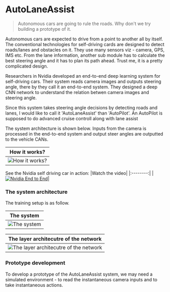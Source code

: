 # AutoLaneAssist
>Autonomous cars are going to rule the roads. Why don't we try building a prototype of it.

Autonomous cars are expected to drive from a point to another all by itself. The conventional technologies for self-driving cards are designed to detect roads/lanes and obstacles on it. They use many sensors viz - camera, GPS, IMS etc. From the lane information, another sub module has to calculate the best steering angle and it has to plan its path ahead. Trust me, it is a pretty complicated design.

Researchers in Nvidia developed an end-to-end deep learning system for self-driving cars. Their system reads camera images and outputs steering angle, there by they call it an end-to-end system. They designed a deep CNN network to understand the relation betwen camera images and steering angle.

Since this system takes steering angle decisions by detecting roads and lanes, I would like to call it 'AutoLaneAssist' than 'AutoPilot'. An AutoPilot is supposed to do advanced cruise controll along with lane assist


The system architecture is shown below. Inputs from the camera is processed in the end-to-end system and output steer angles are outputted to the vehicle CANs.

|How it works?|
|:--------:|
|![How it works?](https://devblogs.nvidia.com/parallelforall/wp-content/uploads/2016/08/inference-624x132.png)|

See the Nvidia self driving car in action:
|Watch the video|
|:--------:|
|[![Nvidia End to End](https://devblogs.nvidia.com/parallelforall/wp-content/uploads/2016/08/5Driver-closeup-hands-1200x675-624x351.png)](https://www.youtube.com/watch?v=qhUvQiKec2U)|


### The system architecture

The training setup is as follow.


|The system|
|:--------:|
|![The system](https://devblogs.nvidia.com/parallelforall/wp-content/uploads/2016/08/training-624x291.png)|



|The layer architecutre of the network|
|:--------:|
|![The layer architecutre of the network](https://devblogs.nvidia.com/parallelforall/wp-content/uploads/2016/08/cnn-architecture-624x890.png)|



### Prototype development
To develop a prototype of the AutoLaneAssist system, we may need a simulated environment - to read the instantaneous camera inputs and to take instantaneous actions. 


<!-- The steps of this project are the following:
- Use the simulator to collect data of good driving behavior
- Design, train and validate a model that predicts a steering angle from image data
- Use the model to drive the vehicle autonomously around the first track in the simulator. The vehicle should remain on the road for an entire loop around the track. -->